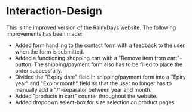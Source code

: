 # Interaction-Design

This is the improved version of the RainyDays website. The following improvements has been made:

- Added form handling to the contact form with a feedback to the user when the form is submitted.
- Added a functioning shopping cart with a "Remove item from cart"-button. The shipping/payment form also has to be filled to place the order successfully.
- Divided the "Expiry date" field in shipping/payment form into a "Epiry year" and "Expiry month" field so that the user no longer has to manually add a "/"-separator between year and month.
- Added "products in cart" counter throughout the website.
- Added dropdown select-box for size selection on product pages.
